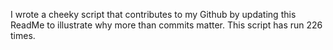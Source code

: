 I wrote a cheeky script that contributes to my Github by updating this ReadMe to illustrate why more than commits matter. This script has run 226 times.